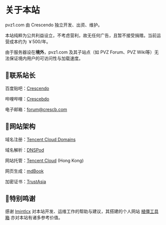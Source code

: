 # 关于本站

pvz1.com 由 Crescendo 独立开发、出资、维护。

本站纯粹为公共利益设立，不考虑营利，故无任何广告，且暂不接受捐赠。当前运营成本约为 ￥500/年。

由于服务器设在**境外**，pvz1.com 及其子站点（如 PVZ Forum、PVZ Wiki等）无法保证境内用户的可访问性与加载速度。

## 💬联系站长

百度贴吧：[Crescendo](https://tieba.baidu.com/home/main?id=tb.1.45835976.i2nN_vDFETzgKHsz-kEDWw?t=1641894507&fr=pb)

哔哩哔哩：[Crescebdo](https://space.bilibili.com/8252252)

电子邮箱：forum@crescb.com

## 🔨网站架构
域名注册：[Tencent Cloud Domains](https://www.tencentcloud.com/en/products/domain)

域名解析：[DNSPod](https://www.dnspod.cn/)

网站托管：[Tencent Cloud](https://cloud.tencent.com/product/lighthouse) (Hong Kong)

网页生成：[mdBook](https://github.com/rust-lang/mdBook)

加密证书：[TrustAsia](https://www.trustasia.com/)

## 🌹特别鸣谢

感谢 [lmintlcx](https://space.bilibili.com/4886047) 对本站开发、运维工作的帮助与建议，其搭建的个人网站 [植僵工具箱](https://pvz.tools/) 亦对本站有诸多参考价值。